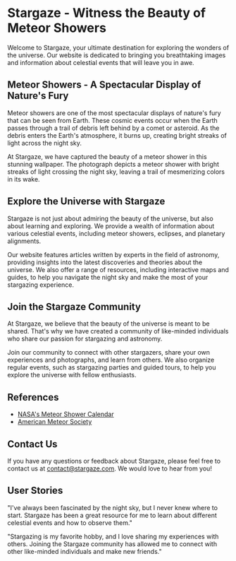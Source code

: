 <!--
Write me content for website with wallpaper which alt text is:

"A photograph of a meteor shower, with bright streaks of light crossing the night sky."

The name/title of the page should not be 1:1 copy of the alt text but rather a real content of the website which is using this wallpaper.

- Use markdown format
- Start with the heading
- The content should look like a real website
- Include real sections like references, contact, user stories, etc. use things relevant to the page purpose.
- Feel free to use structure like headings, bullets, numbering, blockquotes, paragraphs, horizontal lines, etc.
- You can use formatting like bold or _italic_
- You can include UTF-8 emojis
- Links should be only #hash anchors (and you can refer to the document itself)
- Do not include images
-->

<!--font:Montserrat-->

# Stargaze - Witness the Beauty of Meteor Showers

Welcome to Stargaze, your ultimate destination for exploring the wonders of the universe. Our website is dedicated to bringing you breathtaking images and information about celestial events that will leave you in awe.

## Meteor Showers - A Spectacular Display of Nature's Fury

Meteor showers are one of the most spectacular displays of nature's fury that can be seen from Earth. These cosmic events occur when the Earth passes through a trail of debris left behind by a comet or asteroid. As the debris enters the Earth's atmosphere, it burns up, creating bright streaks of light across the night sky.

At Stargaze, we have captured the beauty of a meteor shower in this stunning wallpaper. The photograph depicts a meteor shower with bright streaks of light crossing the night sky, leaving a trail of mesmerizing colors in its wake.

## Explore the Universe with Stargaze

Stargaze is not just about admiring the beauty of the universe, but also about learning and exploring. We provide a wealth of information about various celestial events, including meteor showers, eclipses, and planetary alignments.

Our website features articles written by experts in the field of astronomy, providing insights into the latest discoveries and theories about the universe. We also offer a range of resources, including interactive maps and guides, to help you navigate the night sky and make the most of your stargazing experience.

## Join the Stargaze Community

At Stargaze, we believe that the beauty of the universe is meant to be shared. That's why we have created a community of like-minded individuals who share our passion for stargazing and astronomy.

Join our community to connect with other stargazers, share your own experiences and photographs, and learn from others. We also organize regular events, such as stargazing parties and guided tours, to help you explore the universe with fellow enthusiasts.

## References

-   [NASA's Meteor Shower Calendar](#)
-   [American Meteor Society](#)

## Contact Us

If you have any questions or feedback about Stargaze, please feel free to contact us at [contact@stargaze.com](mailto:contact@stargaze.com). We would love to hear from you!

## User Stories

"I've always been fascinated by the night sky, but I never knew where to start. Stargaze has been a great resource for me to learn about different celestial events and how to observe them."

"Stargazing is my favorite hobby, and I love sharing my experiences with others. Joining the Stargaze community has allowed me to connect with other like-minded individuals and make new friends."
